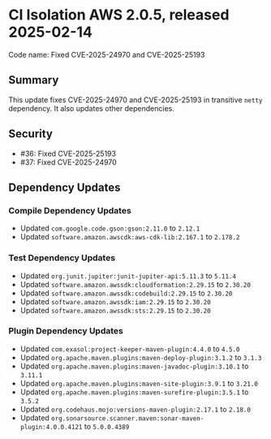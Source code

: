 # CI Isolation AWS 2.0.5, released 2025-02-14

Code name: Fixed CVE-2025-24970 and CVE-2025-25193

## Summary

This update fixes CVE-2025-24970 and CVE-2025-25193 in transitive `netty` dependency.
It also updates other dependencies.

## Security

* #36: Fixed CVE-2025-25193
* #37: Fixed CVE-2025-24970

## Dependency Updates

### Compile Dependency Updates

* Updated `com.google.code.gson:gson:2.11.0` to `2.12.1`
* Updated `software.amazon.awscdk:aws-cdk-lib:2.167.1` to `2.178.2`

### Test Dependency Updates

* Updated `org.junit.jupiter:junit-jupiter-api:5.11.3` to `5.11.4`
* Updated `software.amazon.awssdk:cloudformation:2.29.15` to `2.30.20`
* Updated `software.amazon.awssdk:codebuild:2.29.15` to `2.30.20`
* Updated `software.amazon.awssdk:iam:2.29.15` to `2.30.20`
* Updated `software.amazon.awssdk:sts:2.29.15` to `2.30.20`

### Plugin Dependency Updates

* Updated `com.exasol:project-keeper-maven-plugin:4.4.0` to `4.5.0`
* Updated `org.apache.maven.plugins:maven-deploy-plugin:3.1.2` to `3.1.3`
* Updated `org.apache.maven.plugins:maven-javadoc-plugin:3.10.1` to `3.11.1`
* Updated `org.apache.maven.plugins:maven-site-plugin:3.9.1` to `3.21.0`
* Updated `org.apache.maven.plugins:maven-surefire-plugin:3.5.1` to `3.5.2`
* Updated `org.codehaus.mojo:versions-maven-plugin:2.17.1` to `2.18.0`
* Updated `org.sonarsource.scanner.maven:sonar-maven-plugin:4.0.0.4121` to `5.0.0.4389`
